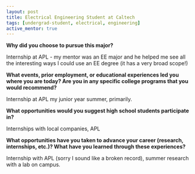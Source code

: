 ```yaml
---
layout: post
title: Electrical Engineering Student at Caltech
tags: [undergrad-student, electrical, engineering]
active_mentor: true
---
```


**Why did you choose to pursue this major?**

Internship at APL - my mentor was an EE major and he helped me see all the interesting ways I could use an EE degree (it has a very broad scope!)

**What events, prior employment, or educational experiences led you where you are today? Are you in any specific college programs that you would recommend?**

Internship at APL my junior year summer, primarily.

**What opportunities would you suggest high school students participate in?**

Internships with local companies, APL

**What opportunities have you taken to advance your career (research, internships, etc.)? What have you learned through these experiences?**

Internship with APL (sorry I sound like a broken record), summer research with a lab on campus.
